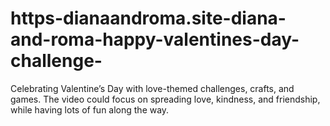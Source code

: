 # https-dianaandroma.site-diana-and-roma-happy-valentines-day-challenge-
Celebrating Valentine’s Day with love-themed challenges, crafts, and games. The video could focus on spreading love, kindness, and friendship, while having lots of fun along the way.
